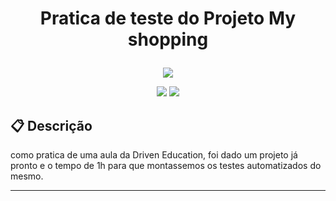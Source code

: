 # <p align = "center"> Pratica de teste do Projeto My shopping </p>

<p align="center">
   <img src="https://user-images.githubusercontent.com/72531277/178094665-f46c6a55-c821-42a0-bb9c-d5dd5f2d69fa.png"/>
</p>

<p align = "center">
   <img src="https://img.shields.io/badge/author-SEU_NOME-4dae71?style=flat-square" />
   <img src="https://img.shields.io/github/languages/count/SEU_NOME/NOME_DO_PROJETO?color=4dae71&style=flat-square" />
</p>


##  :clipboard: Descrição

como pratica de uma aula da Driven Education, foi dado um projeto já pronto e o tempo de 1h para que montassemos os testes automatizados do mesmo.

***
